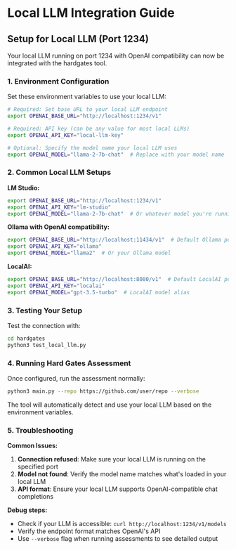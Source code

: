 # Local LLM Integration Guide

## Setup for Local LLM (Port 1234)

Your local LLM running on port 1234 with OpenAI compatibility can now be integrated with the hardgates tool.

### 1. Environment Configuration

Set these environment variables to use your local LLM:

```bash
# Required: Set base URL to your local LLM endpoint
export OPENAI_BASE_URL="http://localhost:1234/v1"

# Required: API key (can be any value for most local LLMs)
export OPENAI_API_KEY="local-llm-key"

# Optional: Specify the model name your local LLM uses
export OPENAI_MODEL="llama-2-7b-chat"  # Replace with your model name
```

### 2. Common Local LLM Setups

**LM Studio:**
```bash
export OPENAI_BASE_URL="http://localhost:1234/v1"
export OPENAI_API_KEY="lm-studio"
export OPENAI_MODEL="llama-2-7b-chat"  # Or whatever model you're running
```

**Ollama with OpenAI compatibility:**
```bash
export OPENAI_BASE_URL="http://localhost:11434/v1"  # Default Ollama port
export OPENAI_API_KEY="ollama"
export OPENAI_MODEL="llama2"  # Or your Ollama model
```

**LocalAI:**
```bash
export OPENAI_BASE_URL="http://localhost:8080/v1"  # Default LocalAI port
export OPENAI_API_KEY="localai"
export OPENAI_MODEL="gpt-3.5-turbo"  # LocalAI model alias
```

### 3. Testing Your Setup

Test the connection with:
```bash
cd hardgates
python3 test_local_llm.py
```

### 4. Running Hard Gates Assessment

Once configured, run the assessment normally:
```bash
python3 main.py --repo https://github.com/user/repo --verbose
```

The tool will automatically detect and use your local LLM based on the environment variables.

### 5. Troubleshooting

**Common Issues:**

1. **Connection refused**: Make sure your local LLM is running on the specified port
2. **Model not found**: Verify the model name matches what's loaded in your local LLM
3. **API format**: Ensure your local LLM supports OpenAI-compatible chat completions

**Debug steps:**
- Check if your LLM is accessible: `curl http://localhost:1234/v1/models`
- Verify the endpoint format matches OpenAI's API
- Use `--verbose` flag when running assessments to see detailed output 